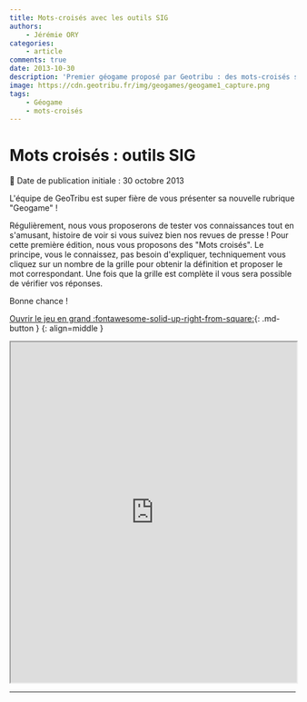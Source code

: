 ```yaml
---
title: Mots-croisés avec les outils SIG
authors:
    - Jérémie ORY
categories:
    - article
comments: true
date: 2013-10-30
description: 'Premier géogame proposé par Geotribu : des mots-croisés sur les outils SIG. Bon jeu !'
image: https://cdn.geotribu.fr/img/geogames/geogame1_capture.png
tags:
    - Géogame
    - mots-croisés
---
```


# Mots croisés : outils SIG

:calendar: Date de publication initiale : 30 octobre 2013

L'équipe de GeoTribu est super fière de vous présenter sa nouvelle rubrique "Geogame" !

Régulièrement, nous vous proposerons de tester vos connaissances tout en s'amusant, histoire de voir si vous suivez bien nos revues de presse ! Pour cette première édition, nous vous proposons des "Mots croisés". Le principe, vous le connaissez, pas besoin d'expliquer, techniquement vous cliquez sur un nombre de la grille pour obtenir la définition et proposer le mot correspondant. Une fois que la grille est complète il vous sera possible de vérifier vos réponses.

Bonne chance !

[Ouvrir le jeu en grand :fontawesome-solid-up-right-from-square:](https://geotribu.github.io/geogames/premier_jeu){: .md-button }
{: align=middle }

<iframe name="geogame1" width="100%" height="600px" src="https://geotribu.github.io/geogames/premier_jeu" frameborder="1"></iframe>

----

<!-- geotribu:authors-block -->
